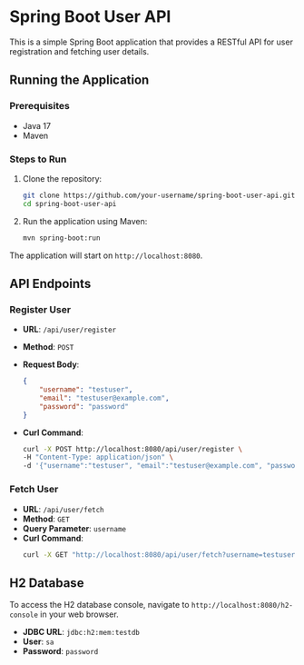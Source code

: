 # Spring Boot User API

This is a simple Spring Boot application that provides a RESTful API for user registration and fetching user details.

## Running the Application

### Prerequisites

- Java 17
- Maven

### Steps to Run

1. Clone the repository:
    ```bash
    git clone https://github.com/your-username/spring-boot-user-api.git
    cd spring-boot-user-api
    ```

2. Run the application using Maven:
    ```bash
    mvn spring-boot:run
    ```

The application will start on `http://localhost:8080`.

## API Endpoints

### Register User

- **URL**: `/api/user/register`
- **Method**: `POST`
- **Request Body**:
    ```json
    {
        "username": "testuser",
        "email": "testuser@example.com",
        "password": "password"
    }
    ```

- **Curl Command**:
    ```bash
    curl -X POST http://localhost:8080/api/user/register \
    -H "Content-Type: application/json" \
    -d '{"username":"testuser", "email":"testuser@example.com", "password":"password"}'
    ```

### Fetch User

- **URL**: `/api/user/fetch`
- **Method**: `GET`
- **Query Parameter**: `username`
- **Curl Command**:
    ```bash
    curl -X GET "http://localhost:8080/api/user/fetch?username=testuser"
    ```

## H2 Database

To access the H2 database console, navigate to `http://localhost:8080/h2-console` in your web browser.

- **JDBC URL**: `jdbc:h2:mem:testdb`
- **User**: `sa`
- **Password**: `password`
